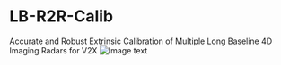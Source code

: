 # LB-R2R-Calib
Accurate and Robust Extrinsic Calibration of Multiple Long Baseline 4D Imaging Radars for V2X
![Image text]()
